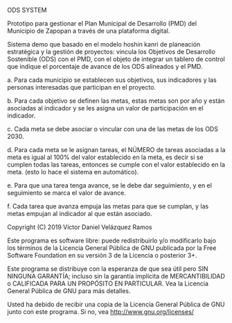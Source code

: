 ODS SYSTEM

Prototipo para gestionar el Plan Municipal de Desarrollo (PMD) del Municipio de Zapopan a través de una plataforma digital.

Sistema demo que basado en el modelo hoshin kanri de planeación estratégica y la gestión de proyectos: vincula los Objetivos de Desarrollo Sostenible (ODS) con el PMD, con el objeto de integrar un tablero de control que indique el porcentaje de avance de los ODS alineados y el PMD.

a. Para cada municipio se establecen sus objetivos, sus indicadores y las personas interesadas que participan en el proyecto. 

b. Para cada objetivo se definen las metas, estas metas son por año y están asociadas al indicador y se les asigna un valor de participación en el indicador.

c. Cada meta se debe asociar o vincular con una de las metas de los ODS 2030.

d. Para cada meta se le asignan tareas, el NÚMERO de tareas asociadas a la meta es igual al 100% del valor establecido en la meta, es decir si se cumplen todas las tareas, entonces se cumple con el valor establecido en la meta. (esto lo hace el sistema en automático).

e. Para que una tarea tenga avance, se le debe dar seguimiento, y en el seguimiento se marca el valor de avance.

f. Cada tarea que avanza empuja las metas para que se cumplan, y las metas empujan al indicador al que están asociado.

Copyright (C) 2019 Víctor Daniel Velázquez Ramos

Este programa es software libre: puede redistribuirlo y/o modificarlo bajo los términos de la Licencia General Pública de GNU publicada por la Free Software Foundation en su versión 3 de la Licencia o posterior 3+.

Este programa se distribuye con la esperanza de que sea útil pero SIN NINGUNA GARANTÍA; incluso sin la garantía implícita de MERCANTIBILIDAD o CALIFICADA PARA UN PROPÓSITO EN PARTICULAR. Vea la Licencia General Pública de GNU para más detalles.

Usted ha debido de recibir una copia de la Licencia General Pública de GNU junto con este programa. Si no, vea http://www.gnu.org/licenses/
